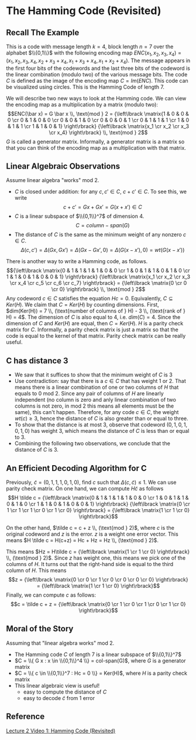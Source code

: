 # The Hamming Code (Revisited)

## Recall The Example

This is a code with message length $k = 4$, block length $n = 7$ over the alphabet $\\{0,1\\}$ with the following encoding map $ENC(x_1,x_2,x_3,x_4) = (x_1,x_2,x_3,x_4,x_2+x_3+x_4,x_1+x_3+x_4,x_1+x_2+x_4)$. The message appears in the first four bits of the codewords and the last three bits of the codeword is the linear combination (modulo two) of the various message bits. The code $C$ is defined as the image of the encoding map $C = Im(ENC)$. This code can be visualized using circles. This is the Hamming Code of length 7.

We will describe two new ways to look at the Hamming code. We can view the encoding map as a multiplication by a matrix (modulo two):
$$ENC(\bar x) = G \bar x \\, \text{mod } 2 = {\left\lbrack \matrix{1 & 0 & 0 & 0 \cr 0 & 1 & 0 & 0 \cr 0 & 0 & 1 & 0 \cr 0 & 0 & 0 & 1 \cr 0 & 1 & 1 & 1 \cr 1 & 0 & 1 & 1 \cr 1 & 1 & 0 & 1} \right\rbrack} {\left\lbrack \matrix{x_1 \cr x_2 \cr x_3 \cr x_4} \right\rbrack} \\, \text{mod } 2$$
$G$ is called a generator matrix. Informally, a generator matrix is a matrix so that you can think of the encoding map as a multiplication with that matrix.

## Linear Algebraic Observations

Assume linear algebra "works" mod 2.
- $C$ is closed under addition: for any $c,c' \in C$, $c+c' \in C$. To see this, we write
$$c + c' = Gx + Gx' = G(x + x') \in C$$
- $C$ is a linear subspace of $\\{0,1\\}^7$ of dimension 4.
$$C = column-span(G)$$
- The distance of $C$ is the same as the minimum weight of any nonzero $c \in C$.
$$\Delta(c,c') = \Delta(G x, G x') = \Delta(G x - G x', 0) = \Delta(G (x - x'), 0) = wt(G(x - x'))$$

There is another way to write a Hamming code, as follows.
$${\left\lbrack \matrix{0 & 1 & 1 & 1 & 1 & 0 & 0 \cr 1 & 0 & 1 & 1 & 0 & 1 & 0 \cr 1 & 1 & 0 & 1 & 0 & 0 & 1} \right\rbrack} {\left\lbrack \matrix{x_1 \cr x_2 \cr x_3 \cr x_4 \cr c_5 \cr c_6 \cr c_7} \right\rbrack} = {\left\lbrack \matrix{0 \cr 0 \cr 0} \right\rbrack} \\, \text{mod } 2$$
Any codeword $c \in C$ satisfies the equation $Hc=0$. Equivalently, $C \subseteq Ker(H)$. We claim that $C = Ker(H)$ by counting dimensions. First, $dim(Ker(H)) = 7 \\, (\text{number of columns of } H) - 3 \\, (\text{rank of } H) = 4$. The dimension of $C$ is also equal to 4, i.e. $dim(C) = 4$. Since the dimension of $C$ and $Ker(H)$ are equal, then $C = Ker(H)$. $H$ is a parity check matrix for $C$. Informally, a parity check matrix is just a matrix so that the code is equal to the kernel of that matrix. Parity check matrix can be really useful.

## C has distance 3

- We saw that it suffices to show that the minimum weight of $C$ is 3
- Use contradiction: say that there is a $c \in C$ that has weight 1 or 2. That means there is a linear combination of one or two columns of $H$ that equals to 0 mod 2. Since any pair of columns of $H$ are linearly independent (no column is zero and anly linear combination of two columns is not zero, in mod 2 this means all elements must be the same), this can't happen. Therefore, for any code $c \in C$, the weight $wt(c) \geq 3$, hence the distance of $C$ is also greater than or equal to three.
- To show that the distance is at most 3, observe that codeword $(0,1,0,1,0,1,0)$ has weight 3, which means the distance of $C$ is less than or equal to 3.
- Combining the following two observations, we conclude that the distance of $C$ is 3.

## An Efficient Decoding Algorithm for C

Previously, $\tilde c = (0,1,1,1,0,1,0)$, find $c$ such that $\Delta(c,\tilde c) \leq 1$. We can use parity check matrix. On one hand, we can compute $H \tilde c$ as follows
$$H \tilde c = {\left\lbrack \matrix{0 & 1 & 1 & 1 & 1 & 0 & 0 \cr 1 & 0 & 1 & 1 & 0 & 1 & 0 \cr 1 & 1 & 0 & 1 & 0 & 0 & 1} \right\rbrack} {\left\lbrack \matrix{0 \cr 1 \cr 1 \cr 1 \cr 0 \cr 1 \cr 0} \right\rbrack} = {\left\lbrack \matrix{1 \cr 1 \cr 0} \right\rbrack}$$

On the other hand, $\tilde c = c + z \\, (\text{mod } 2)$, where $c$ is the original codeword and $z$ is the error. $z$ is a weight one error vector. This means $H \tilde c = H(c+z) = Hc + Hz = Hz \\, (\text{mod } 2)$.

This means $Hz = H\tilde c = {\left\lbrack \matrix{1 \cr 1 \cr 0} \right\rbrack} \\, (\text{mod } 2)$. Since $z$ has weight one, this means we pick one of the columns of $H$. It turns out that the right-hand side is equal to the third column of $H$. This means
$$z = {\left\lbrack \matrix{0 \cr 0 \cr 1 \cr 0 \cr 0 \cr 0 \cr 0} \right\rbrack} = {\left\lbrack \matrix{1 \cr 1 \cr 0} \right\rbrack}$$
Finally, we can compute $c$ as follows:
$$c = \tilde c + z = {\left\lbrack \matrix{0 \cr 1 \cr 0 \cr 1 \cr 0 \cr 1 \cr 0} \right\rbrack}$$

## Moral of the Story

Assuming that "linear algebra works" mod 2.

- The Hamming code $C$ of length 7 is a linear subspace of $\\{0,1\\}^7$
- $C = \\{ G x : x \in \\{0,1\\}^4 \\} = col-span(G)$, where $G$ is a generator matrix
- $C = \\{ c \in \\{0,1\\}^7 : Hc = 0 \\} = Ker(H)$, where $H$ is a parity check matrix
- This linear algebraic view is useful!
  - easy to compute the distance of $C$
  - easy to decode $\tilde c$ from 1 error

## Reference

[Lecture 2 Video 1: Hamming Code (Revisited)](https://youtu.be/sLxczkTEjqo)
